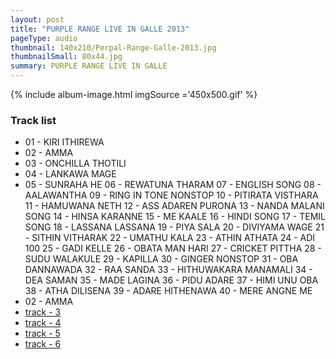 ```yaml
---
layout: post
title: "PURPLE RANGE LIVE IN GALLE 2013"
pageType: audio
thumbnail: 140x210/Perpal-Range-Galle-2013.jpg
thumbnailSmall: 80x44.jpg
summary: PURPLE RANGE LIVE IN GALLE
---
```


<div class="ab-player" data-boourl="https://audioboom.com/publishing/playlist/v3?autoplay=false&boo_content_type=playlist&data_for_content_type=1273592&image_option=small&link_color=%2358d1eb&player_theme=light&show_title=true&src=https%3A%2F%2Fapi.audioboom.com%2Fplaylists%2F1273592-purple-range-live-at-galle-2013" data-boowidth="100%" data-maxheight="285" data-iframestyle="background-color:transparent; display:block; min-width:300px; max-width:700px;" style="background-color:transparent;"></div><script type="text/javascript">(function() { var po = document.createElement("script"); po.type = "text/javascript"; po.async = true; po.src = "https://d15mj6e6qmt1na.cloudfront.net/cdn/embed.js"; var s = document.getElementsByTagName("script")[0]; s.parentNode.insertBefore(po, s); })();</script>

{% include album-image.html imgSource ='450x500.gif' %}

### Track list 

- 01 - KIRI  ITHIREWA
- 02 - AMMA
- 03 - ONCHILLA THOTILI
- 04 - LANKAWA MAGE
- 05 - SUNRAHA HE
06 - REWATUNA THARAM
07 - ENGLISH SONG
08 - AALAWANTHA
09 - RING IN TONE NONSTOP
10 - PITIRATA VISTHARA
11 - HAMUWANA NETH
12 - ASS ADAREN PURONA
13 - NANDA MALANI SONG
14 - HINSA KARANNE
15 - ME KAALE
16 - HINDI SONG
17 - TEMIL SONG
18 - LASSANA LASSANA
19 - PIYA SALA
20 - DIVIYAMA WAGE
21 - SITHIN VITHARAK
22 - UMATHU KALA
23 - ATHIN ATHATA
24 - ADI 100
25 - GADI KELLE
26 - OBATA MAN HARI
27 - CRICKET PITTHA
28 - SUDU WALAKULE
29 - KAPILLA
30 - GINGER NONSTOP
31 - OBA DANNAWADA
32 - RAA SANDA
33 - HITHUWAKARA MANAMALI
34 - DEA SAMAN
35 - MADE LAGINA
36 - PIDU ADARE
37 - HIMI UNU OBA
38 - ATHA DILISENA
39 - ADARE HITHENAWA
40 - MERE ANGNE ME
- 02 - AMMA
- [track - 3 ](#)
- [track - 4 ](#)
- [track - 5 ](#)
- [track - 6 ](#)
